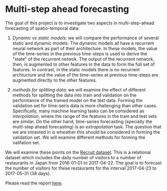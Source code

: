 # Multi-step ahead forecasting

The goal of this project is to investigate two aspects in multi-step-ahead forecasting of spatio-temporal data:

1. *Dynamic vs static models:* we will compare the performance of several static and dynamic models. The dynamic models all have a recurrent neural network as part of their architecture. In these models, the value of the time-series in the previous time-steps is used to derive the "state" of the recurrent netwok. The output of the recurrent network, then, is augmented to other features in the data to form the full set of features. In contrast, in the static models there is no recurrent archtucture and the value of the time-series at previous time-steps are augmented directly to the other features. 

2. *methods for splitting data:* we will examine the effect of different methods for splitting the data into train and validation on the performance of the trained model on the test data. Forming the validation set for time-seris data is more challenging than other cases. Specifically, many machine learning tasks can be considered as *interpolation*, where the range of the features in the train and test sets are similar. On the other hand, time-series forecasting (specially the multi-step ahead forecasting) is an *extrapolation* task. The question that we are intrested in is wheather this should be considered in forming the validation set. We will examine different methods for forming the valifation set.

We will examine these points on the [Recruit dataset](https://www.kaggle.com/c/recruit-restaurant-visitor-forecasting). This is a relational dataset which includes the daily number of visitors to a number of restaurants in Japan from 2016-01-01 to 2017-04-22. The goal is to forecast the number of visitors for these restaurants for the interval 2017-04-23 to 2017-05-31 (38 days). 

Please read the report [here](./report.ipynb).
